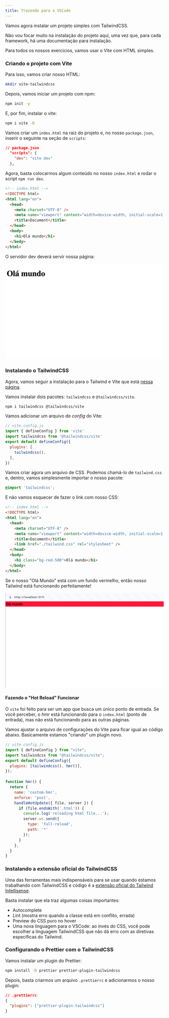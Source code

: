 ```yaml
---
title: Trazendo para o VSCode
---
```


Vamos agora instalar um projeto simples com TailwindCSS.

Não vou focar muito na instalação do projeto aqui, uma vez que, para cada framework, há uma documentação para instalação.

Para todos os nossos exercícios, vamos usar o Vite com HTML simples.

### Criando o projeto com Vite

Para isso, vamos criar nosso HTML:

```bash
mkdir vite-tailwindcss
```

Depois, vamos iniciar um projeto com npm:

```bash
npm init -y
```

E, por fim, instalar o vite:

```bash
npm i vite -D
```

Vamos criar um `index.html` na raiz do projeto e, no nosso `package.json`, inserir o seguinte na seção de `scripts`:

```json
// package.json
  "scripts": {
    "dev": "vite dev"
  },
```

Agora, basta colocarmos algum conteúdo no nosso `index.html` e rodar o script `npm run dev`.

```html
<!-- index.html -->
<!DOCTYPE html>
<html lang="en">
  <head>
    <meta charset="UTF-8" />
    <meta name="viewport" content="width=device-width, initial-scale=1.0" />
    <title>Document</title>
  </head>
  <body>
    <h1>Olá mundo</h1>
  </body>
</html>
```

O servidor dev deverá servir nossa página:

![alt text](image-5.png)

### Instalando o TailwindCSS

Agora, vamos seguir a instalação para o Tailwind e Vite que está [nessa página](https://tailwindcss.com/docs/installation/using-vite).

Vamos instalar dois pacotes: `tailwindcss` e `@tailwindcss/vite`.

```bash
npm i tailwindcss @tailwindcss/vite
```

Vamos adicionar um arquivo de *config* do Vite:

```javascript
// vite.config.js
import { defineConfig } from 'vite'
import tailwindcss from '@tailwindcss/vite'
export default defineConfig({
  plugins: [
    tailwindcss(),
  ],
})
```

Vamos criar agora um arquivo de CSS. Podemos chamá-lo de `tailwind.css` e, dentro, vamos simplesmente importar o nosso pacote:

```css
@import 'tailwindcss';
```

E não vamos esquecer de fazer o link com nosso CSS:

```html ins={8}
<!-- index.html -->
<!DOCTYPE html> 
<html lang="en">
  <head>
    <meta charset="UTF-8" />
    <meta name="viewport" content="width=device-width, initial-scale=1.0" />
    <title>Document</title>
    <link href="./tailwind.css" rel="stylesheet" />
  </head>
  <body>
    <h1 class="bg-red-500">Olá mundo</h1>
  </body>
</html>
```

Se o nosso "Olá Mundo" está com um fundo vermelho, então nosso Tailwind está funcionando perfeitamente!

![alt text](image-6.png)

#### Fazendo o "Hot Reload" Funcionar

O `vite` foi feito para ser um app que busca um único ponto de entrada. Se você perceber, o *hmr* está funcionando para o `index.html` (ponto de entrada), mas não está funcionando para as outras páginas.

Vamos ajustar o arquivo de configurações do Vite para ficar igual ao código abaixo. Basicamente estamos "criando" um plugin novo.

```javascript
// vite.config.js
import { defineConfig } from "vite";
import tailwindcss from "@tailwindcss/vite";
export default defineConfig({
  plugins: [tailwindcss(), hmr()],
});

function hmr() {
  return {
    name: 'custom-hmr',
    enforce: 'post',
    handleHotUpdate({ file, server }) {
      if (file.endsWith('.html')) {
        console.log('reloading html file...');
        server.ws.send({
          type: 'full-reload',          
          path: '*'
        });
      }
    },
  }
}
```

### Instalando a extensão oficial do TailwindCSS

Uma das ferramentas mais indispensáveis para se usar quando estamos trabalhando com TailwindCSS e código é a [extensão oficial do Tailwind Intellisense](https://marketplace.visualstudio.com/items?itemName=bradlc.vscode-tailwindcss).

Basta instalar que ela traz algumas coisas importantes:

- Autocomplete
- Lint (mostra erro quando a classe está em conflito, errada)
- Preview do CSS puro no hover
- Uma nova linguagem para o VSCode: ao invés do CSS, você pode escolher a linguagem TailwindCSS que não dá erro com as diretivas específicas do Tailwind.

### Configurando o Prettier com o TailwindCSS

Vamos instalar um plugin do Prettier:

```bash
npm install -D prettier prettier-plugin-tailwindcss
```

Depois, basta criarmos um arquivo `.prettierrc` e adicionarmos o nosso plugin:

```json
// .prettierrc
{
  "plugins": ["prettier-plugin-tailwindcss"]
}
```

